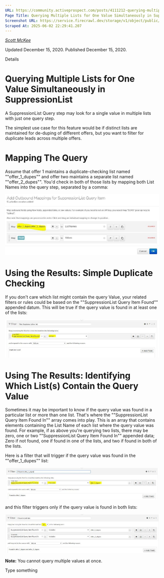 ```yaml
---
URL: https://community.activeprospect.com/posts/4111212-querying-multiple-lists-for-one-value-simultaneously-in-suppressionlist
Page Title: Querying Multiple Lists for One Value Simultaneously in SuppressionList
Screenshot URL: https://service.firecrawl.dev/storage/v1/object/public/media/screenshot-ebfef293-ab34-4565-a0c2-af324f7f60cb.png
Scraped At: 2025-06-02 22:29:41.207
---
```



[_Scott McKee_](https://community.activeprospect.com/memberships/7557680-scott-mckee)

Updated December 15, 2020. Published December 15, 2020.

Details

# Querying Multiple Lists for One Value Simultaneously in SuppressionList

A SuppressionList Query step may look for a single value in multiple lists with just one query step.

The simplest use case for this feature would be if distinct lists are maintained for de-duping of different offers, but you want to filter for duplicate leads across multiple offers.

# Mapping The Query

Assume that offer 1 maintains a duplicate-checking list named ""offer\_1\_dupes"" and offer two maintains a separate list named ""offer\_2\_dupes"". You'd check in both of those lists by mapping both List Names into the query step, separated by a comma:

![](images/image-1.png)

# Using the Results: Simple Duplicate Checking

If you don't care which list might contain the query Value, your related filters or rules could be based on the ""SuppressionList Query Item Found"" appended datum. This will be true if the query value is found in at least one of the lists:

![](images/image-2.png)

# Using The Results: Identifying Which List(s) Contain the Query Value

Sometimes it may be important to know if the query value was found in a particular list or more than one list. That's where the ""SuppressionList Query Item Found In"" array comes into play. This is an array that contains elements containing the List Name of each list where the query value was found. For example, if as above you're querying two lists, there may be zero, one or two ""SuppressionList Query Item Found In"" appended data; Zero if not found, one if found in one of the lists, and two if found in both of the lists.

Here is a filter that will trigger if the query value was found in the ""offer\_1\_dupes"" list:

![](images/image-3.png)

and this filter triggers only if the query value is found in both lists:

![](images/image-4.png)

**Note:** You cannot query multiple values at once.

Type something
